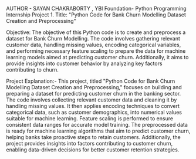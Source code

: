 AUTHOR - SAYAN CHAKRABORTY , YBI Foundation- Python Programming Internship Project 1.
Title:
"Python Code for Bank Churn Modelling Dataset Creation and Preprocessing"

Objective:
The objective of this Python code is to create and preprocess a dataset for Bank Churn Modelling.
The code involves gathering relevant customer data, handling missing values, encoding categorical variables, 
and performing necessary feature scaling to prepare the data for machine learning models aimed at predicting customer churn. 
Additionally, it aims to provide insights into customer behavior by analyzing key factors contributing to churn.

Project Explanation:-
This project, titled "Python Code for Bank Churn Modelling Dataset Creation and Preprocessing," 
focuses on building and preparing a dataset for predicting customer churn in the banking sector. 
The code involves collecting relevant customer data and cleaning it by handling missing values. 
It then applies encoding techniques to convert categorical data, such as customer demographics, 
into numerical values suitable for machine learning. Feature scaling is performed to ensure consistent 
data ranges for accurate model training. The preprocessed data is ready for machine learning algorithms 
that aim to predict customer churn, helping banks take proactive steps to retain customers. 
Additionally, the project provides insights into factors contributing to customer churn, 
enabling data-driven decisions for better customer retention strategies.
